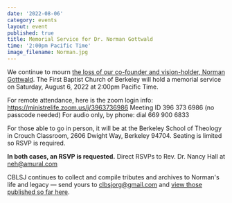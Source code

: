 ```yaml
---
date: '2022-08-06'
category: events
layout: event
published: true
title: Memorial Service for Dr. Norman Gottwald
time: '2:00pm Pacific Time'
image_filename: Norman.jpg
---
```

We continue to mourn [the loss of our co-founder and vision-holder, Norman Gottwald](https://clbsj.org/news/2022/03/15/tributes-to-norman-gottwald/). The First Baptist Church of Berkeley will hold a memorial service on Saturday, August 6, 2022 at 2:00pm Pacific Time.

For remote attendance, here is the zoom login info:
https://ministrelife.zoom.us/j/3963736986
Meeting ID 396 373 6986  (no passcode needed)
For audio only, by phone: dial 669 900 6833

For those able to go in person, it will be at the Berkeley School of Theology in Crouch Classroom, 2606 Dwight Way, Berkeley 94704. Seating is limited so RSVP is required.

**In both cases, an RSVP is requested.** Direct RSVPs to Rev. Dr. Nancy Hall at neh@amural.com

CBLSJ continues to collect and compile tributes and archives to Norman's life and legacy — send yours to clbsjorg@gmail.com and [view those published so far here](https://clbsj.org/news/2022/03/15/tributes-to-norman-gottwald/).
